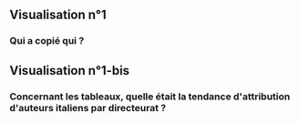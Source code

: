 ## Visualisation n°1
### Qui a copié qui ?

<div class="flourish-embed" data-src="visualisation/227132"></div><script src="https://public.flourish.studio/resources/embed.js"></script>


## Visualisation n°1-bis
### Concernant les tableaux, quelle était la tendance d'attribution d'auteurs italiens par directeurat ?

<div class="flourish-embed" data-src="visualisation/267838"></div><script src="https://public.flourish.studio/resources/embed.js"></script>
